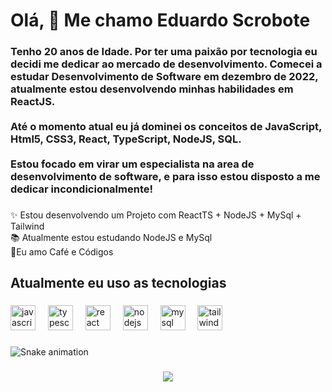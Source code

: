 <h1 align="left">Olá, 👋 Me chamo Eduardo Scrobote</h1>

###

<h3 align="left">Tenho 20 anos de Idade. Por ter uma paixão por tecnologia eu decidi me dedicar ao mercado de desenvolvimento. Comecei a estudar Desenvolvimento de Software em dezembro de 2022, atualmente estou desenvolvendo minhas habilidades em ReactJS. <br><br>Até o momento atual eu já dominei os conceitos de JavaScript, Html5, CSS3, React, TypeScript, NodeJS, SQL.<br><br>Estou focado em virar um especialista na area de desenvolvimento de software, e para isso estou disposto a me dedicar incondicionalmente!</h3>

###

<p align="left">✨ Estou desenvolvendo um Projeto com ReactTS + NodeJS + MySql + Tailwind<br>📚 Atualmente estou estudando NodeJS e MySql<br>🎲Eu amo Café e Códigos</p>

###

<h2 align="left">Atualmente eu uso as tecnologias</h2>

###

<div align="left">
  <img src="https://cdn.jsdelivr.net/gh/devicons/devicon/icons/javascript/javascript-original.svg" height="40" alt="javascript logo"  />
  <img width="12" />
  <img src="https://cdn.jsdelivr.net/gh/devicons/devicon/icons/typescript/typescript-original.svg" height="40" alt="typescript logo"  />
  <img width="12" />
  <img src="https://cdn.jsdelivr.net/gh/devicons/devicon/icons/react/react-original.svg" height="40" alt="react logo"  />
  <img width="12" />
  <img src="https://cdn.jsdelivr.net/gh/devicons/devicon/icons/nodejs/nodejs-original.svg" height="40" alt="nodejs logo"  />
  <img width="12" />
  <img src="https://cdn.jsdelivr.net/gh/devicons/devicon/icons/mysql/mysql-original.svg" height="40" alt="mysql logo"  />
  <img width="12" />
  <img src="https://cdn.jsdelivr.net/gh/devicons/devicon/icons/tailwindcss/tailwindcss-original-wordmark.svg" height="40" alt="tailwindcss logo"  />
</div>

###

<img src="https://raw.githubusercontent.com/EduardoScrobote/EduardoScrobote/output/snake.svg" alt="Snake animation" />

###

<div align="center">
  <img src="https://profile-counter.glitch.me/EduardoScrobote/count.svg?"  />
</div>

###
